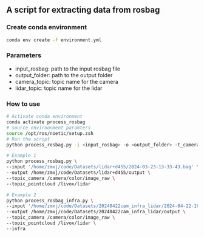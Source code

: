 ## A script for extracting data from rosbag
 
### Create conda environment
```bash
conda env create -f environment.yml
```

### Parameters 
- input_rosbag: path to the input rosbag file
- output_folder: path to the output folder
- camera_topic: topic name for the camera
- lidar_topic: topic name for the lidar

### How to use
```bash
# Activate conda environment
conda activate process_rosbag
# source envirnonment paramters
source /opt/ros/noetic/setup.zsh 
# Run the script
python process_rosbag.py -i <input_rosbag> -o <output_folder> -t_camera <topic_camera> -t_lidar <topic_lidar>

# Example 1 
python process_rosbag.py \
--input '/home/zmxj/code/Datasets/lidar+d455/2024-03-23-13-33-43.bag' \
--output /home/zmxj/code/Datasets/lidar+d455/output \
--topic_camera /camera/color/image_raw \
--topic_pointcloud /livox/lidar

# Example 2 
python process_rosbag_infra.py \     
--input '/home/zmxj/code/Datasets/20240422cam_infra_lidar/2024-04-22-16-45-53_box.bag' \
--output /home/zmxj/code/Datasets/20240422cam_infra_lidar/output \
--topic_camera /camera/color/image_raw \
--topic_pointcloud /livox/lidar \
--infra
```
